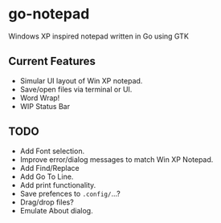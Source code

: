 # go-notepad

Windows XP inspired notepad written in Go using GTK

## Current Features

* Simular UI layout of Win XP notepad.
* Save/open files via terminal or UI.
* Word Wrap!
* WIP Status Bar

## TODO

* Add Font selection.
* Improve error/dialog messages to match Win XP Notepad.
* Add Find/Replace
* Add Go To Line.
* Add print functionality.
* Save prefences to `.config/`...?
* Drag/drop files?
* Emulate About dialog.
